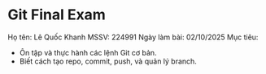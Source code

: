 # Git Final Exam

Họ tên: Lê Quốc Khanh
MSSV: 224991
Ngày làm bài: 02/10/2025
Mục tiêu: 
- Ôn tập và thực hành các lệnh Git cơ bản.
- Biết cách tạo repo, commit, push, và quản lý branch.
